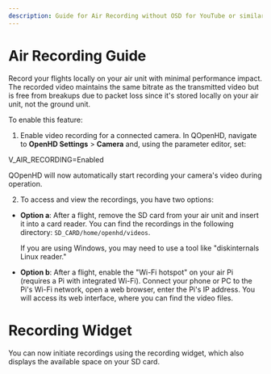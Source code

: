 ```yaml
---
description: Guide for Air Recording without OSD for YouTube or similar platforms.
---
```


# Air Recording Guide

Record your flights locally on your air unit with minimal performance impact. The recorded video maintains the same bitrate as the transmitted video but is free from breakups due to packet loss since it's stored locally on your air unit, not the ground unit.

To enable this feature:

1. Enable video recording for a connected camera. In QOpenHD, navigate to **OpenHD Settings** > **Camera** and, using the parameter editor, set:

V_AIR_RECORDING=Enabled

QOpenHD will now automatically start recording your camera's video during operation.

2. To access and view the recordings, you have two options:

- **Option a**: After a flight, remove the SD card from your air unit and insert it into a card reader. You can find the recordings in the following directory: `SD_CARD/home/openhd/videos`.

  If you are using Windows, you may need to use a tool like "diskinternals Linux reader."

- **Option b**: After a flight, enable the "Wi-Fi hotspot" on your air Pi (requires a Pi with integrated Wi-Fi). Connect your phone or PC to the Pi's Wi-Fi network, open a web browser, enter the Pi's IP address. You will access its web interface, where you can find the video files.

# Recording Widget

You can now initiate recordings using the recording widget, which also displays the available space on your SD card.
